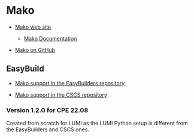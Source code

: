 # Mako

  * [Mako web site](https://www.makotemplates.org/)

      * [Mako Documentation](https://docs.makotemplates.org/)

  * [Mako on GitHub](https://github.com/sqlalchemy/mako)


## EasyBuild

  * [Mako support in the EasyBuilders repository](https://github.com/easybuilders/easybuild-easyconfigs/tree/develop/easybuild/easyconfigs/m/Mako)

  * [Mako support in the CSCS repository](https://github.com/eth-cscs/production/tree/master/easybuild/easyconfigs/m/Mako)

### Version 1.2.0 for CPE 22.08

Created from scratch for LUMI as the LUMI Python setup is different from the
EasyBuilders and CSCS ones.